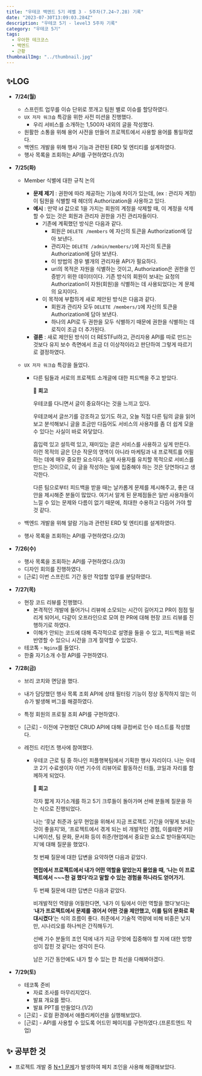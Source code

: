 ```yaml
---
title: "우테코 백엔드 5기 레벨 3 - 5주차(7.24~7.28) 기록"
date: "2023-07-30T13:09:03.284Z"
description: "우테코 5기 - level3 5주차 기록"
category: "우테코 5기"
tags:
  - 우아한 테크코스
  - 백엔드
  - 근황
thumbnailImg: "../thumbnail.jpg"
---
```


## ✨LOG

- **7/24(월)**
  - 스프린트 업무를 이슈 단위로 쪼개고 팀원 별로 이슈를 할당하였다.
  - `UX 저자 워크숍` 특강을 위한 사전 미션을 진행했다.
    - 우리 서비스를 소개하는 1,500자 내외의 글을 작성했다.
  - 원활한 소통을 위해 용어 사전을 만들어 프로젝트에서 사용할 용어를 통일하였다.
  - 백엔드 개발을 위해 행사 기능과 관련된 ERD 및 엔티티를 설계하였다.
  - 행사 목록을 조회하는 API를 구현하였다.(1/3)
- **7/25(화)**

  - Member 식별에 대한 규칙 논의
    - **문제 제기** : 권한에 따라 제공하는 기능에 차이가 있는데, (ex : 관리자 계정) 이 팀원을 식별할 때 헤더의 Authorization을 사용하고 있다.
    - **예시** : 만약 id 값으로 1을 가지는 회원의 계정을 삭제할 때, 이 계정을 삭제할 수 있는 것은 회원과 관리자 권한을 가진 관리자들이다.
      - 기존에 계획했던 방식은 다음과 같다.
        - 회원은 `DELETE /members` 에 자신의 토큰을 Authorization에 담아 보낸다.
        - 관리자는 `DELETE /admin/members/1`에 자신의 토큰을 Authorization에 담아 보낸다.
        - 이 방법의 경우 별개의 관리자용 API가 필요하다.
        - uri의 목적은 자원을 식별하는 것이고, Authorization은 권한을 인증받기 위한 데이터이다. 기존 방식의 회원이 보내는 요청의 Authorization이 자원(회원)을 식별하는 데 사용되었다는 게 문제의 요지이다.
      - 이 목적에 부합하게 새로 제안된 방식은 다음과 같다.
        - 회원과 관리자 모두 `DELETE /members/1`에 자신의 토큰을 Authorization에 담아 보낸다.
        - 하나의 API로 두 권한을 모두 식별하기 때문에 권한을 식별하는 데 로직이 조금 더 추가된다.
    - **결론** : 새로 제안된 방식이 더 RESTFul하고, 관리자용 API를 따로 만드는 것보다 유지 보수 측면에서 조금 더 이상적이라고 판단하여 그렇게 따르기로 결정하였다.
  - `UX 저자 워크숍` 특강을 들었다.

    - 다른 팀들과 서로의 프로젝트 소개글에 대한 피드백을 주고 받았다.
      <aside>

      💬 **회고**

      우테코를 다니면서 글이 중요하다는 것을 느끼고 있다.

      우테코에서 글쓰기를 강조하고 있기도 하고, 오늘 직접 다른 팀의 글을 읽어보고 분석해보니 글을 조금만 다듬어도 서비스의 사용자를 좀 더 쉽게 모을 수 있다는 사실이 바로 와닿았다.

      흡입력 있고 설득력 있고, 재미있는 글은 서비스를 사용하고 싶게 만든다. 이런 목적의 글은 단순 작문의 영역이 아니라 마케팅과 내 프로젝트를 어필하는 데에 매우 중요한 요소이다. 실제 사용자를 유치할 목적으로 서비스를 만드는 것이므로, 이 글을 작성하는 일에 집중해야 하는 것은 당연하다고 생각한다.

      다른 팀으로부터 피드백을 받을 때는 날카롭게 문제를 제시해주고, 좋은 대안을 제시해준 분들이 많았다. 여기서 알게 된 문제점들은 일반 사용자들이 느낄 수 있는 문제와 다름이 없기 때문에, 최대한 수용하고 다듬어 가야 할 것 같다.

      </aside>

  - 백엔드 개발을 위해 알람 기능과 관련된 ERD 및 엔티티를 설계하였다.
  - 행사 목록을 조회하는 API를 구현하였다.(2/3)

- **7/26(수)**
  - 행사 목록을 조회하는 API를 구현하였다.(3/3)
  - 디자인 회의를 진행하였다.
  - [근로] 이번 스프린트 기간 동안 작업할 업무를 분담하였다.
- **7/27(목)**
  - 현장 코드 리뷰를 진행했다.
    - 본격적인 개발에 들어가니 리뷰에 소모되는 시간이 길어지고 PR이 점점 밀리게 되어서, 다같이 오프라인으로 모여 한 PR에 대해 현장 코드 리뷰를 진행하기로 하였다.
    - 이해가 안되는 코드에 대해 즉각적으로 설명을 들을 수 있고, 피드백을 바로 반영할 수 있으니 시간을 크게 절약할 수 있었다.
  - 테코톡 - `Nginx`를 들었다.
  - 한줄 자기소개 수정 API를 구현하였다.
- **7/28(금)**

  - 브리 코치와 면담을 했다.
  - 내가 담당했던 행사 목록 조회 API에 상태 필터링 기능이 정상 동작하지 않는 이슈가 발생해 버그를 해결하였다.
  - 특정 회원의 프로필 조회 API를 구현하였다.
  - [근로] - 이전에 구현했던 CRUD API에 대해 큐컴버로 인수 테스트를 작성했다.
  - 레전드 리턴즈 행사에 참여했다.

    - 우테코 근로 팀 중 하나인 피플행복팀에서 기획한 행사 자리이다. 나는 우테코 2기 수료생이자 이번 기수의 리뷰어로 활동하신 터틀, 코일과 자리를 함께하게 되었다.
      <aside>

      📝 **회고**

      각자 짧게 자기소개를 하고 5기 크루들이 돌아가며 선배 분들께 질문을 하는 식으로 진행되었다.

      나는 ‘훗날 취준과 실무 현업을 위해서 지금 프로젝트 기간을 어떻게 보내는 것이 좋을지’와, ‘프로젝트에서 겪게 되는 비 개발적인 경험, 이를테면 커뮤니케이션, 팀 문화, 문서화 등이 취준/현업에서 중요한 요소로 받아들여지는지’에 대해 질문을 했었다.

      첫 번째 질문에 대한 답변을 요약하면 다음과 같았다.

      **면접에서 프로젝트에서 내가 어떤 역할을 맡았는지 물었을 때, ‘나는 이 프로젝트에서 ~~~한 걸 했다’라고 말할 수 있는 경험을 하나라도 얻어가기.**

      두 번째 질문에 대한 답변은 다음과 같았다.

      비개발적인 역량을 어필한다면, ‘내가 이 팀에서 이런 역할을 했다’보다는 ‘**내가 프로젝트에서 문제를 겪어서 어떤 것을 제안했고, 이를 팀의 문화로 확대시켰다**’는 식의 흐름이 좋다. 취준에서 기술적 역량에 비해 비중은 낮지만, 시나리오를 하나씩은 간직해두기.

      선배 기수 분들의 조언 덕에 내가 지금 무엇에 집중해야 할 지에 대한 방향성이 잡힌 것 같다는 생각이 든다.

      남은 기간 동안에도 내가 할 수 있는 한 최선을 다해봐야겠다.

      </aside>

- **7/29(토)**
  - 테코톡 준비
    - 자료 조사를 마무리지었다.
    - 발표 개요를 짰다.
    - 발표 PPT를 만들었다.(1/2)
  - [근로] - 로컬 환경에서 애플리케이션을 실행해보았다.
  - [근로] - API를 사용할 수 있도록 어드민 페이지를 구현하였다.(프론트엔드 작업)

## ✨ 공부한 것

- 프로젝트 개발 중 [N+1 문제](https://amaran-th.github.io/Spring/[JPA]%20%EB%8B%A4%EB%8C%80%EB%8B%A4%20%EA%B4%80%EA%B3%84%EC%97%90%EC%84%9C%20FetchJoin%EC%9C%BC%EB%A1%9C%20N+1%20%EB%AC%B8%EC%A0%9C%20%ED%95%B4%EA%B2%B0%ED%95%98%EA%B8%B0/)가 발생하여 페치 조인을 사용해 해결해보았다.
